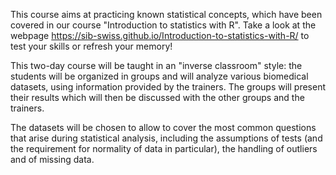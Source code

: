 This course aims at practicing known statistical concepts, which have been covered in our course "Introduction to statistics with R". Take a look at the webpage https://sib-swiss.github.io/Introduction-to-statistics-with-R/ to test your skills or refresh your memory!

This two-day course will be taught in an "inverse classroom" style: the students will be organized in groups and will analyze various biomedical datasets, using information provided by the trainers. The groups will present their results which will then be discussed with the other groups and the trainers.

The datasets will be chosen to allow to cover the most common questions that arise during statistical analysis, including the assumptions of tests (and the requirement for normality of data in particular), the handling of outliers and of missing data.